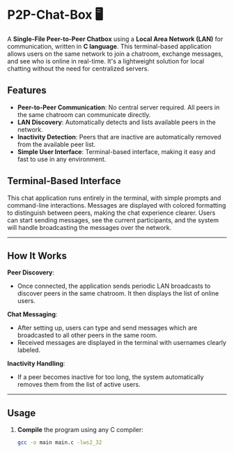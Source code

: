 # P2P-Chat-Box 🖥

A **Single-File Peer-to-Peer Chatbox** using a **Local Area Network (LAN)** for communication, written in **C language**. This terminal-based application allows users on the same network to join a chatroom, exchange messages, and see who is online in real-time. It's a lightweight solution for local chatting without the need for centralized servers.

## Features
- **Peer-to-Peer Communication**: No central server required. All peers in the same chatroom can communicate directly.
- **LAN Discovery**: Automatically detects and lists available peers in the network.
- **Inactivity Detection**: Peers that are inactive are automatically removed from the available peer list.
- **Simple User Interface**: Terminal-based interface, making it easy and fast to use in any environment.

## Terminal-Based Interface
This chat application runs entirely in the terminal, with simple prompts and command-line interactions. Messages are displayed with colored formatting to distinguish between peers, making the chat experience clearer. Users can start sending messages, see the current participants, and the system will handle broadcasting the messages over the network.

---

## How It Works
 **Peer Discovery**:
   - Once connected, the application sends periodic LAN broadcasts to discover peers in the same chatroom. It then displays the list of online users.

 **Chat Messaging**:
   - After setting up, users can type and send messages which are broadcasted to all other peers in the same room.
   - Received messages are displayed in the terminal with usernames clearly labeled.

**Inactivity Handling**:
   - If a peer becomes inactive for too long, the system automatically removes them from the list of active users.

---

## Usage

1. **Compile** the program using any C compiler:
   ```bash
   gcc -o main main.c -lws2_32
